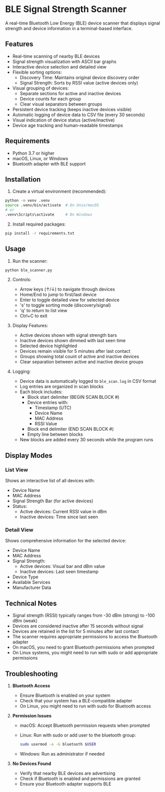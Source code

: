 # BLE Signal Strength Scanner

A real-time Bluetooth Low Energy (BLE) device scanner that displays signal strength and device information in a terminal-based interface.

## Features

- Real-time scanning of nearby BLE devices
- Signal strength visualization with ASCII bar graphs
- Interactive device selection and detailed view
- Flexible sorting options:
  - Discovery Time: Maintains original device discovery order
  - Signal Strength: Sorts by RSSI value (active devices only)
- Visual grouping of devices:
  - Separate sections for active and inactive devices
  - Device counts for each group
  - Clear visual separators between groups
- Persistent device tracking (keeps inactive devices visible)
- Automatic logging of device data to CSV file (every 30 seconds)
- Visual indication of device status (active/inactive)
- Device age tracking and human-readable timestamps

## Requirements

- Python 3.7 or higher
- macOS, Linux, or Windows
- Bluetooth adapter with BLE support

## Installation

1. Create a virtual environment (recommended):

```bash
python -m venv .venv
source .venv/bin/activate  # On Unix/macOS
# or
.venv\Scripts\activate     # On Windows
```

2. Install required packages:

```bash
pip install -r requirements.txt
```

## Usage

1. Run the scanner:

```bash
python ble_scanner.py
```

2. Controls:
   - Arrow keys (↑/↓) to navigate through devices
   - Home/End to jump to first/last device
   - Enter to toggle detailed view for selected device
   - 's' to toggle sorting mode (discovery/signal)
   - 'q' to return to list view
   - Ctrl+C to exit

3. Display Features:
   - Active devices shown with signal strength bars
   - Inactive devices shown dimmed with last seen time
   - Selected device highlighted
   - Devices remain visible for 5 minutes after last contact
   - Groups showing total count of active and inactive devices
   - Clear separation between active and inactive device groups

4. Logging:
   - Device data is automatically logged to `ble_scan.log` in CSV format
   - Log entries are organized in scan blocks
   - Each block includes:
     - Block start delimiter (BEGIN SCAN BLOCK #)
     - Device entries with:
       - Timestamp (UTC)
       - Device Name
       - MAC Address
       - RSSI Value
     - Block end delimiter (END SCAN BLOCK #)
     - Empty line between blocks
   - New blocks are added every 30 seconds while the program runs

## Display Modes

### List View

Shows an interactive list of all devices with:

- Device Name
- MAC Address
- Signal Strength Bar (for active devices)
- Status:
  - Active devices: Current RSSI value in dBm
  - Inactive devices: Time since last seen

### Detail View

Shows comprehensive information for the selected device:

- Device Name
- MAC Address
- Signal Strength:
  - Active devices: Visual bar and dBm value
  - Inactive devices: Last seen timestamp
- Device Type
- Available Services
- Manufacturer Data

## Technical Notes

- Signal strength (RSSI) typically ranges from -30 dBm (strong) to -100 dBm (weak)
- Devices are considered inactive after 15 seconds without signal
- Devices are retained in the list for 5 minutes after last contact
- The scanner requires appropriate permissions to access the Bluetooth adapter
- On macOS, you need to grant Bluetooth permissions when prompted
- On Linux systems, you might need to run with sudo or add appropriate permissions

## Troubleshooting

1. **Bluetooth Access**
   - Ensure Bluetooth is enabled on your system
   - Check that your system has a BLE-compatible adapter
   - On Linux, you might need to run with sudo for Bluetooth access

2. **Permission Issues**
   - macOS: Accept Bluetooth permission requests when prompted
   - Linux: Run with sudo or add user to the bluetooth group:

     ```bash
     sudo usermod -a -G bluetooth $USER
     ```

   - Windows: Run as administrator if needed

3. **No Devices Found**
   - Verify that nearby BLE devices are advertising
   - Check if Bluetooth is enabled and permissions are granted
   - Ensure your Bluetooth adapter supports BLE

